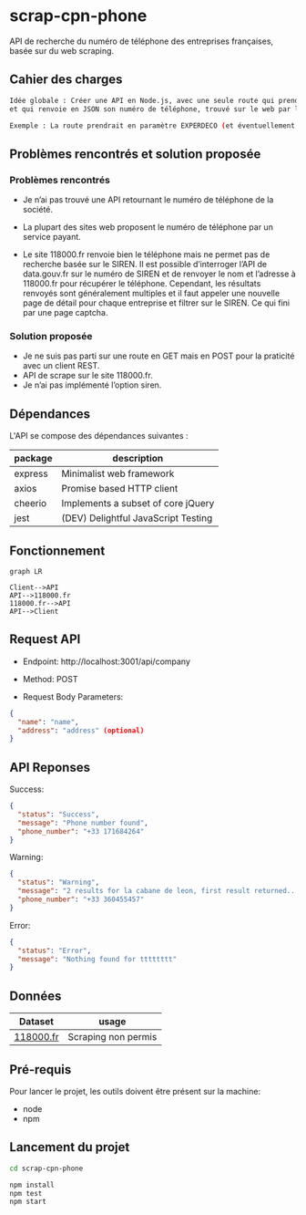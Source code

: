 # scrap-cpn-phone

API de recherche du numéro de téléphone des entreprises françaises, basée sur du web scraping.

## Cahier des charges

```sh
Idée globale : Créer une API en Node.js, avec une seule route qui prend en paramètre le nom d’une entreprise française,
et qui renvoie en JSON son numéro de téléphone, trouvé sur le web par les moyens de ton choix.

Exemple : La route prendrait en paramètre EXPERDECO (et éventuellement d’autres informations que l’on a sur l’entreprise, comme le SIREN ou l’adresse) et renverrait +33 450346354.
```

## Problèmes rencontrés et solution proposée

### Problèmes rencontrés

- Je n’ai pas trouvé une API retournant le numéro de téléphone de la société.

- La plupart des sites web proposent le numéro de téléphone par un service payant.

- Le site 118000.fr renvoie bien le téléphone mais ne permet pas de recherche basée sur le SIREN.
  Il est possible d’interroger l’API de data.gouv.fr sur le numéro de SIREN et de renvoyer le nom et l’adresse à 118000.fr pour récupérer le téléphone.
  Cependant, les résultats renvoyés sont généralement multiples et il faut appeler une nouvelle page de détail pour chaque entreprise et filtrer sur le SIREN. Ce qui fini par une page captcha.

### Solution proposée

- Je ne suis pas parti sur une route en GET mais en POST pour la praticité avec un client REST.
- API de scrape sur le site 118000.fr.
- Je n’ai pas implémenté l’option siren.

## Dépendances

L'API se compose des dépendances suivantes :

| package | description                         |
| ------- | ----------------------------------- |
| express | Minimalist web framework            |
| axios   | Promise based HTTP client           |
| cheerio | Implements a subset of core jQuery  |
| jest    | (DEV) Delightful JavaScript Testing |

## Fonctionnement

```mermaid
graph LR

Client-->API
API-->118000.fr
118000.fr-->API
API-->Client
```

## Request API

- Endpoint: http://localhost:3001/api/company

- Method: POST

- Request Body Parameters:

```json
{
  "name": "name",
  "address": "address" (optional)
}
```

## API Reponses

Success:

```json
{
  "status": "Success",
  "message": "Phone number found",
  "phone_number": "+33 171684264"
}
```

Warning:

```json
{
  "status": "Warning",
  "message": "2 results for la cabane de leon, first result returned... Please retry with options",
  "phone_number": "+33 360455457"
}
```

Error:

```json
{
  "status": "Error",
  "message": "Nothing found for tttttttt"
}
```

## Données

| Dataset                            | usage               |
| ---------------------------------- | ------------------- |
| [118000.fr](https://www.118000.fr) | Scraping non permis |

## Pré-requis

Pour lancer le projet, les outils doivent être présent sur la machine:

- node
- npm

## Lancement du projet

```sh
cd scrap-cpn-phone

npm install
npm test
npm start
```
